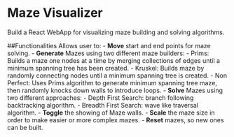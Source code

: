 # Maze Visualizer
Build a React WebApp for visualizing maze building and solving algorithms.

##Functionalities
Allows user to:
	- **Move** start and end points for maze solving.
	- **Generate** Mazes using two different maze builders:
		- Prims: Builds a maze one nodes at a time by merging collections of edges until a minimum spanning tree has been created.
		- Kruskel: Builds maze by randomly connecting nodes until a minimum spanning tree is created.
		- Non Perfect: Uses Prims algorithm to generate minimum spanning tree maze, then randomly knocks down walls to introduce loops.
	- **Solve** Mazes using two different approaches:
		- Depth First Search: branch following backtracking algorithm.
		- Breadth First Search: wave like traversal algorithm.
	- **Toggle** the showing of Maze walls.
	- **Scale** the maze size in order to make easier or more complex mazes.
	- **Reset** mazes, so new ones can be built.